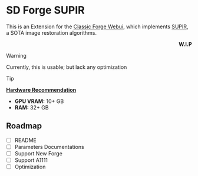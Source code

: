 ﻿# SD Forge SUPIR
This is an Extension for the [Classic Forge Webui](https://github.com/Haoming02/sd-webui-forge-classic), which implements [SUPIR](https://github.com/Fanghua-Yu/SUPIR), a SOTA image restoration algorithms.

<p align="right"><b>W.I.P</b></p>

> [!WARNING]
> Currently, this is usable; but lack any optimization

> [!TIP]
> <ins><b>Hardware Recommendation</b></ins>
> - **GPU VRAM:** 10+ GB
> - **RAM:** 32+ GB

## Roadmap
- [ ] README
- [ ] Parameters Documentations
- [ ] Support New Forge
- [ ] Support A1111
- [ ] Optimization
